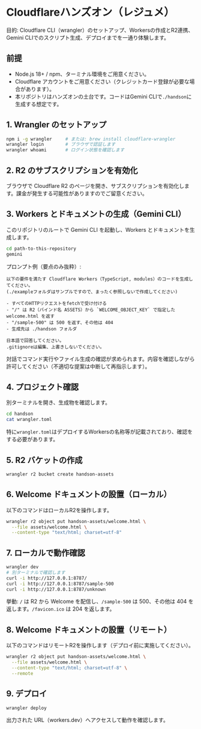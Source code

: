 # Cloudflareハンズオン（レジュメ）

目的: Cloudflare CLI（wrangler）のセットアップ、Workersの作成とR2連携、Gemini CLIでのスクリプト生成、デプロイまでを一通り体験します。

## 前提
- Node.js 18+ / npm、ターミナル環境をご用意ください。
- Cloudflare アカウントをご用意ください（クレジットカード登録が必要な場合があります）。
- 本リポジトリはハンズオンの土台です。コードはGemini CLIで`./handson`に生成する想定です。

## 1. Wrangler のセットアップ
```sh
npm i -g wrangler     # または: brew install cloudflare-wrangler
wrangler login        # ブラウザで認証します
wrangler whoami       # ログイン状態を確認します
```

## 2. R2 のサブスクリプションを有効化
ブラウザで Cloudflare R2 のページを開き、サブスクリプションを有効化します。課金が発生する可能性がありますのでご留意ください。

## 3. Workers とドキュメントの生成（Gemini CLI）
このリポジトリのルートで Gemini CLI を起動し、Workers とドキュメントを生成します。

```sh
cd path-to-this-repository
gemini
```

プロンプト例（要点のみ抜粋）:
```
以下の要件を満たす Cloudflare Workers（TypeScript, modules）のコードを生成してください。
(./exampleフォルダはサンプルですので、まったく参照しないで作成してください)

- すべてのHTTPリクエストをfetchで受け付ける
- "/" は R2（バインド名 ASSETS）から `WELCOME_OBJECT_KEY` で指定した welcome.html を返す
- "/sample-500" は 500 を返す、その他は 404
- 生成先は ./handson フォルダ

日本語で回答してください。
.gitignoreは編集、上書きしないでください。
```
対話でコマンド実行やファイル生成の確認が求められます。内容を確認しながら許可してください（不適切な提案は中断して再指示します）。

## 4. プロジェクト確認
別ターミナルを開き、生成物を確認します。
```sh
cd handson
cat wrangler.toml
```

特に`wrangler.toml`はデプロイするWorkersの名称等が記載されており、確認をする必要があります。

## 5. R2 バケットの作成

```sh
wrangler r2 bucket create handson-assets
```

## 6. Welcome ドキュメントの設置（ローカル）

以下のコマンドはローカルR2を操作します。
```sh
wrangler r2 object put handson-assets/welcome.html \
  --file assets/welcome.html \
  --content-type "text/html; charset=utf-8"
```

## 7. ローカルで動作確認
```sh
wrangler dev
# 別ターミナルで確認します
curl -i http://127.0.0.1:8787/
curl -i http://127.0.0.1:8787/sample-500
curl -i http://127.0.0.1:8787/unknown
```
挙動: `/` は R2 から Welcome を配信し、`/sample-500` は 500、その他は 404 を返します。`/favicon.ico` は 204 を返します。

## 8. Welcome ドキュメントの設置（リモート）

以下のコマンドはリモートR2を操作します（デプロイ前に実施してください）。
```sh
wrangler r2 object put handson-assets/welcome.html \
  --file assets/welcome.html \
  --content-type "text/html; charset=utf-8" \
  --remote
```

## 9. デプロイ
```sh
wrangler deploy
```
出力された URL（workers.dev）へアクセスして動作を確認します。


